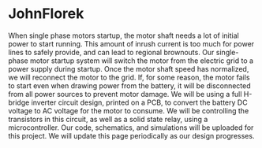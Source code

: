 # JohnFlorek
When single phase motors startup, the motor shaft needs a lot of initial power to start running.
This amount of inrush current is too much for power lines to safely provide, and can lead to regional brownouts. 
Our single-phase motor startup system will switch the motor from the electric grid to a power supply during startup. 
Once the motor shaft speed has normalized, we will reconnect the motor to the grid. 
If, for some reason, the motor fails to start even when drawing power from the battery, it will be disconnected from all power 
sources to prevent motor damage.
We will be using a full H-bridge inverter circuit design, printed on a PCB, 
to convert the battery DC voltage to AC voltage for the motor to consume. 
We will be controlling the transistors in this circuit, as well as a solid state relay, using a microcontroller.
Our code, schematics, and simulations will be uploaded for this project. We will update this page periodically as our design progresses.
